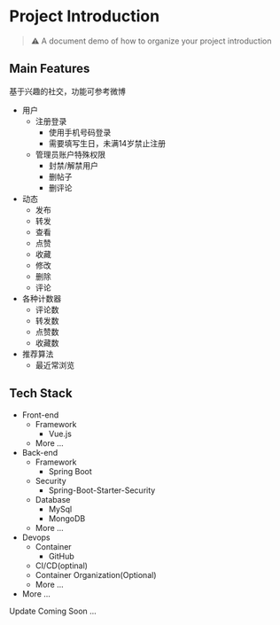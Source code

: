 # Project Introduction

> ⚠️  A document demo of how to organize your project introduction

## Main Features

基于兴趣的社交，功能可参考微博

* 用户
  * 注册登录
    * 使用手机号码登录
    * 需要填写生日，未满14岁禁止注册
  * 管理员账户特殊权限
    * 封禁/解禁用户
    * 删帖子
    * 删评论
* 动态
  * 发布
  * 转发
  * 查看
  * 点赞
  * 收藏
  * 修改
  * 删除
  * 评论
* 各种计数器
  * 评论数
  * 转发数
  * 点赞数
  * 收藏数
* 推荐算法
  * 最近常浏览

## Tech Stack

* Front-end
  * Framework
    * Vue.js
  * More ...
* Back-end
  * Framework
    * Spring Boot
  * Security
    * Spring-Boot-Starter-Security
  * Database
    * MySql
    * MongoDB
  * More ...
* Devops
  * Container
    * GitHub
  * CI/CD(optinal)
  * Container Organization(Optional)
  * More ...
* More ...

Update Coming Soon ...
